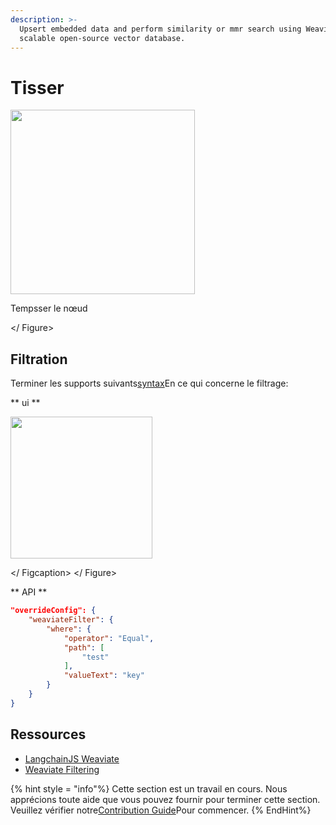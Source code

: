 ```yaml
---
description: >-
  Upsert embedded data and perform similarity or mmr search using Weaviate, a
  scalable open-source vector database.
---
```


# Tisser

<gigne> <img src = "../../../. GitBook / Assets / Image (165) .png" alt = "" width = "295"> <Figcaption> <p> Tempsser le nœud </p> </gigcaption> </ Figure>

## Filtration

Terminer les supports suivants[syntax](https://weaviate.io/developers/weaviate/search/filters)En ce qui concerne le filtrage:

** ui **

<gigne> <img src = "../../../. GitBook / Assets / Image (5) (1) (1) (2) .png" alt = "" width = "227"> <Figcaption> </ Figcaption> </ Figure>

** API **

```json
"overrideConfig": {
    "weaviateFilter": {
        "where": {
            "operator": "Equal",
            "path": [
                "test"
            ],
            "valueText": "key"
        }
    }
}
```

## Ressources

* [LangchainJS Weaviate](https://js.langchain.com/v0.1/docs/integrations/vectorstores/weaviate/#usage-query-documents)
* [Weaviate Filtering](https://weaviate.io/developers/weaviate/search/filters)

{% hint style = "info"%}
Cette section est un travail en cours. Nous apprécions toute aide que vous pouvez fournir pour terminer cette section. Veuillez vérifier notre[Contribution Guide](broken-reference)Pour commencer.
{% EndHint%}
